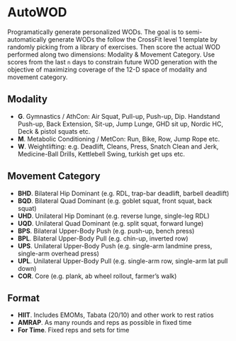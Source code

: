 # AutoWOD
Programatically generate personalized WODs. The goal is to semi-automatically generate WODs the follow the CrossFit level 1 template by randomly picking from a library of exercises. Then score the actual WOD performed along two dimensions: Modality & Movement Category. Use scores from the last `n` days to constrain future WOD generation with the objective of maximizing coverage of the 12-D space of modality and movement category.

Modality
-------------------
- **G**. Gymnastics / AthCon: Air Squat, Pull-up, Push-up, Dip. Handstand Push-up, Back Extension, Sit-up, Jump Lunge, GHD sit up, Nordic HC, Deck & pistol squats etc.
- **M**. Metabolic Conditioning / MetCon: Run, Bike, Row, Jump Rope etc.
- **W**. Weightlifting: e.g. Deadlift, Cleans, Press, Snatch Clean and Jerk, Medicine-Ball Drills, Kettlebell Swing, turkish get ups etc.

Movement Category
------------------------
- **BHD**. Bilateral Hip Dominant (e.g. RDL, trap-bar deadlift, barbell deadlift)
- **BQD**. Bilateral Quad Dominant (e.g. goblet squat, front squat, back squat)
- **UHD**. Unilateral Hip Dominant (e.g. reverse lunge, single-leg RDL)
- **UQD**. Unilateral Quad Dominant (e.g. split squat, forward lunge)
- **BPS**. Bilateral Upper-Body Push (e.g. push-up, bench press)
- **BPL**. Bilateral Upper-Body Pull (e.g. chin-up, inverted row)
- **UPS**. Unilateral Upper-Body Push (e.g. single-arm landmine press, single-arm overhead press)
- **UPL**. Unilateral Upper-Body Pull (e.g. single-arm row, single-arm lat pull down)
- **COR**. Core (e.g. plank, ab wheel rollout, farmer’s walk)

Format
------------------------
- **HIIT**. Includes EMOMs, Tabata (20/10) and other work to rest ratios
- **AMRAP**. As many rounds and reps as possible in fixed time
- **For Time**. Fixed reps and sets for time

